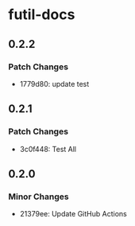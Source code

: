 # futil-docs

## 0.2.2

### Patch Changes

- 1779d80: update test

## 0.2.1

### Patch Changes

- 3c0f448: Test All

## 0.2.0

### Minor Changes

- 21379ee: Update GitHub Actions
